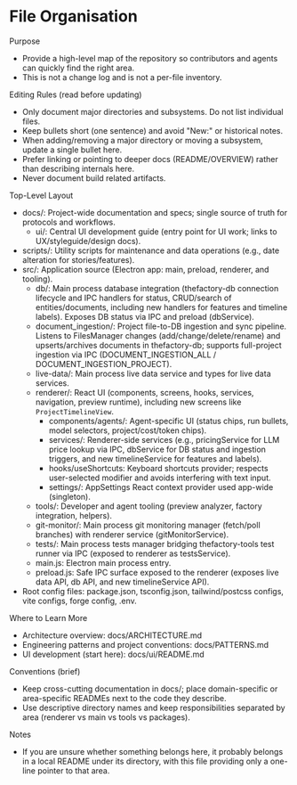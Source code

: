 # File Organisation

Purpose

- Provide a high-level map of the repository so contributors and agents can quickly find the right area.
- This is not a change log and is not a per-file inventory.

Editing Rules (read before updating)

- Only document major directories and subsystems. Do not list individual files.
- Keep bullets short (one sentence) and avoid "New:" or historical notes.
- When adding/removing a major directory or moving a subsystem, update a single bullet here.
- Prefer linking or pointing to deeper docs (README/OVERVIEW) rather than describing internals here.
- Never document build related artifacts.

Top-Level Layout

- docs/: Project-wide documentation and specs; single source of truth for protocols and workflows.
  - ui/: Central UI development guide (entry point for UI work; links to UX/styleguide/design docs).
- scripts/: Utility scripts for maintenance and data operations (e.g., date alteration for stories/features).
- src/: Application source (Electron app: main, preload, renderer, and tooling).
  - db/: Main process database integration (thefactory-db connection lifecycle and IPC handlers for status, CRUD/search of entities/documents, including new handlers for features and timeline labels). Exposes DB status via IPC and preload (dbService).
  - document_ingestion/: Project file-to-DB ingestion and sync pipeline. Listens to FilesManager changes (add/change/delete/rename) and upserts/archives documents in thefactory-db; supports full-project ingestion via IPC (DOCUMENT_INGESTION_ALL / DOCUMENT_INGESTION_PROJECT).
  - live-data/: Main process live data service and types for live data services.
  - renderer/: React UI (components, screens, hooks, services, navigation, preview runtime), including new screens like `ProjectTimelineView`.
    - components/agents/: Agent-specific UI (status chips, run bullets, model selectors, project/cost/token chips).
    - services/: Renderer-side services (e.g., pricingService for LLM price lookup via IPC, dbService for DB status and ingestion triggers, and new timelineService for features and labels).
    - hooks/useShortcuts: Keyboard shortcuts provider; respects user-selected modifier and avoids interfering with text input.
    - settings/: AppSettings React context provider used app-wide (singleton).
  - tools/: Developer and agent tooling (preview analyzer, factory integration, helpers).
  - git-monitor/: Main process git monitoring manager (fetch/poll branches) with renderer service (gitMonitorService).
  - tests/: Main process tests manager bridging thefactory-tools test runner via IPC (exposed to renderer as testsService).
  - main.js: Electron main process entry.
  - preload.js: Safe IPC surface exposed to the renderer (exposes live data API, db API, and new timelineService API).
- Root config files: package.json, tsconfig.json, tailwind/postcss configs, vite configs, forge config, .env.

Where to Learn More

- Architecture overview: docs/ARCHITECTURE.md
- Engineering patterns and project conventions: docs/PATTERNS.md
- UI development (start here): docs/ui/README.md

Conventions (brief)

- Keep cross-cutting documentation in docs/; place domain-specific or area-specific READMEs next to the code they describe.
- Use descriptive directory names and keep responsibilities separated by area (renderer vs main vs tools vs packages).

Notes

- If you are unsure whether something belongs here, it probably belongs in a local README under its directory, with this file providing only a one-line pointer to that area.

